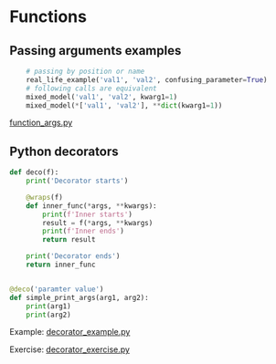 # Functions
    
## Passing arguments examples
```python
    # passing by position or name
    real_life_example('val1', 'val2', confusing_parameter=True)
    # following calls are equivalent
    mixed_model('val1', 'val2', kwarg1=1)
    mixed_model(*['val1', 'val2'], **dict(kwarg1=1))
```
[function_args.py](function_args.py)

## Python decorators
```python
def deco(f):
    print('Decorator starts')

    @wraps(f)
    def inner_func(*args, **kwargs):
        print(f'Inner starts')
        result = f(*args, **kwargs)
        print(f'Inner ends')
        return result

    print('Decorator ends')
    return inner_func


@deco('paramter value')
def simple_print_args(arg1, arg2):
    print(arg1)
    print(arg2)
```
Example: [decorator_example.py](decorator_example.py)

Exercise: [decorator_exercise.py](decorator_exercise.py)
